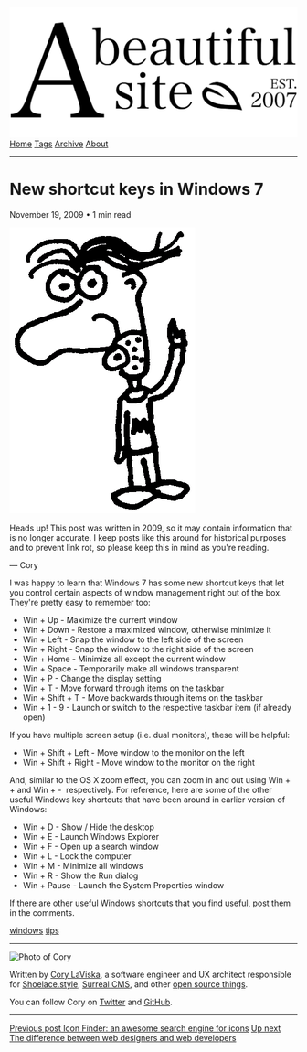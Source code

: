 <a href="../../index.html" class="header-link"><img src="../../images/logos/wordmark.svg" alt="A Beautiful Site" class="wordmark" /></a> <a href="../../index.html" class="nav-item">Home</a> <a href="../../tags/index.html" class="nav-item">Tags</a> <a href="../index.html" class="nav-item">Archive</a> <a href="../../about/index.html" class="nav-item">About</a>

---

# New shortcut keys in Windows 7

November 19, 2009 • 1 min read

![A drawing of a cartoon man pointing upwards](../../images/artwork/pointer.gif)

Heads up! This post was written in 2009, so it may contain information that is no longer accurate. I keep posts like this around for historical purposes and to prevent link rot, so please keep this in mind as you're reading.

— Cory

I was happy to learn that Windows 7 has some new shortcut keys that let you control certain aspects of window management right out of the box.  They're pretty easy to remember too:

- Win + Up - Maximize the current window
- Win + Down - Restore a maximized window, otherwise minimize it
- Win + Left - Snap the window to the left side of the screen
- Win + Right - Snap the window to the right side of the screen
- Win + Home - Minimize all except the current window
- Win + Space - Temporarily make all windows transparent
- Win + P - Change the display setting
- Win + T - Move forward through items on the taskbar
- Win + Shift + T - Move backwards through items on the taskbar
- Win + 1 - 9 - Launch or switch to the respective taskbar item (if already open)

If you have multiple screen setup (i.e. dual monitors), these will be helpful:

- Win + Shift + Left - Move window to the monitor on the left
- Win + Shift + Right - Move window to the monitor on the right

And, similar to the OS X zoom effect, you can zoom in and out using Win + + and Win + -  respectively. For reference, here are some of the other useful Windows key shortcuts that have been around in earlier version of Windows:

- Win + D - Show / Hide the desktop
- Win + E - Launch Windows Explorer
- Win + F - Open up a search window
- Win + L - Lock the computer
- Win + M - Minimize all windows
- Win + R - Show the Run dialog
- Win + Pause - Launch the System Properties window

If there are other useful Windows shortcuts that you find useful, post them in the comments.

<a href="../../tags/windows/index.html" class="post-tag">windows</a> <a href="../../tags/tips/index.html" class="post-tag">tips</a>

---

<img src="http://0.gravatar.com/avatar/bf1b3b95fd5b096a3592247c29667b33?s=512" alt="Photo of Cory" class="avatar avatar-small" />

Written by [Cory LaViska](../../index-4.html), a software engineer and UX architect responsible for [Shoelace.style](https://shoelace.style/), [Surreal CMS](https://www.surrealcms.com/), and other [open source things](https://github.com/claviska).

You can follow Cory on [Twitter](https://twitter.com/bgooonz) and [GitHub](https://github.com/claviska).

---

<a href="../icon-finder-an-awesome-search-engine-for-icons/index.html" class="post-nav-previous"><span class="small">Previous post</span> Icon Finder: an awesome search engine for icons</a> <a href="../the-difference-between-web-designers-and-web-developers/index.html" class="post-nav-next"><span class="small">Up next</span> The difference between web designers and web developers</a>
